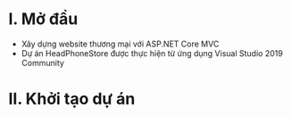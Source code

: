 # I. Mở đầu
 - Xây dựng website thương mại với ASP.NET Core MVC
 - Dự án HeadPhoneStore được thực hiện từ ứng dụng Visual Studio 2019 Community
# II. Khởi tạo dự án
